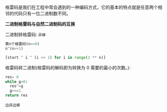 格雷码是我们在工程中常会遇到的一种编码方式，它的基本的特点就是任意两个相邻的代码只有一位二进制数不同。

**二进制格雷码与自然二进制码的互换**

二进制转格雷码:
`异移`

```Python
第n个格雷码(n>=0)
n^(n>>1)

[start ^ i ^ (i >> 1) for i in range(2 ** n)]
```

格雷码转二进制(格雷码的解码即为转换为 0 需要的最小的次数。):

```Python
res= 0
while g>0:
  res^=g
  g>>=1
return res
```

`边异边移`
